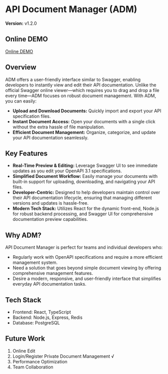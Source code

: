 # API Document Manager (ADM)

**Version:** v1.2.0



## Online DEMO

[Online DEMO](https://api-document-manager.onrender.com/)

## Overview

ADM offers a user-friendly interface similar to Swagger, enabling developers to instantly view and edit their API documentation. Unlike the official Swagger online viewer—which requires you to drag and drop a file every time—ADM focuses on robust document management. With ADM, you can easily:

- **Upload and Download Documents:** Quickly import and export your API specification files.
- **Instant Document Access:** Open your documents with a single click without the extra hassle of file manipulation.
- **Efficient Document Management:** Organize, categorize, and update your API documentation seamlessly.

## Key Features

- **Real-Time Preview & Editing:** Leverage Swagger UI to see immediate updates as you edit your OpenAPI 3.1 specifications.
- **Simplified Document Workflow:** Easily manage your documents with built-in support for uploading, downloading, and navigating your API files.
- **Developer-Centric:** Designed to help developers maintain control over their API documentation lifecycle, ensuring that managing different versions and updates is hassle-free.
- **Modern Tech Stack:** Utilizes React for the dynamic front-end, Node.js for robust backend processing, and Swagger UI for comprehensive documentation preview capabilities.

## Why ADM?

API Document Manager is perfect for teams and individual developers who:
- Regularly work with OpenAPI specifications and require a more efficient management system.
- Need a solution that goes beyond simple document viewing by offering comprehensive management features.
- Desire a modern, responsive, and user-friendly interface that simplifies everyday API documentation tasks.

## Tech Stack

- Frontend: React, TypeScript
- Backend: Node.js, Express, Redis
- Database: PostgreSQL

## Future Work

1. Online Edit
2. Login/Register Private Document Management √
3. Performance Optimization
4. Team Collaboration
